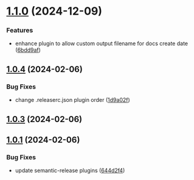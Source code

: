 # [1.1.0](https://github.com/Jim876633/docusaurus-plugin-get-doc-create-date/compare/v1.0.4...v1.1.0) (2024-12-09)


### Features

* enhance plugin to allow custom output filename for docs create date ([6bdd9af](https://github.com/Jim876633/docusaurus-plugin-get-doc-create-date/commit/6bdd9af383e08b4732f5ecdeaf15d7488f04f841))

## [1.0.4](https://github.com/Jim876633/docusaurus-plugin-get-doc-create-date/compare/v1.0.3...v1.0.4) (2024-02-06)


### Bug Fixes

* change .releaserc.json plugin order ([1d9a02f](https://github.com/Jim876633/docusaurus-plugin-get-doc-create-date/commit/1d9a02f0924603dd9d18f6af9aa2d95de1dcfc8c))

## [1.0.3](https://github.com/Jim876633/docusaurus-plugin-get-doc-create-date/compare/v1.0.2...v1.0.3) (2024-02-06)

## [1.0.1](https://github.com/Jim876633/docusaurus-plugin-get-doc-create-date/compare/v1.0.0...v1.0.1) (2024-02-06)


### Bug Fixes

* update semantic-release plugins ([644d2f4](https://github.com/Jim876633/docusaurus-plugin-get-doc-create-date/commit/644d2f4a0099276204ed125e64b6631e62a57c0d))
